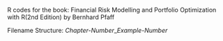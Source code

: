 R codes for the book: Financial Risk Modelling and Portfolio Optimization with R(2nd Edition) by Bernhard Pfaff

Filename Structure: *Chapter-Number*_*Example-Number*
